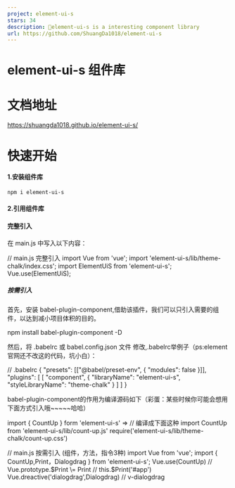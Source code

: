 ```yaml
---
project: element-ui-s
stars: 34
description: 🖖element-ui-s is a interesting component library                       🦄https://shuangda1018.github.io/element-ui-s
url: https://github.com/ShuangDa1018/element-ui-s
---
```


element-ui-s 组件库
================

文档地址
====

https://shuangda1018.github.io/element-ui-s/

快速开始
====

#### 1.安装组件库

    npm i element-ui-s 

#### 2.引用组件库

#### 完整引入

在 main.js 中写入以下内容：

// main.js 完整引入 
import Vue from 'vue';
import 'element-ui-s/lib/theme-chalk/index.css';
import ElementUiS from 'element-ui-s';
Vue.use(ElementUiS);

##### 按需引入

首先，安装 babel-plugin-component,借助该插件，我们可以只引入需要的组件，以达到减小项目体积的目的。

npm install babel-plugin-component -D

然后，将 .babelrc 或 babel.config.json 文件 修改,.babelrc举例子（ps:element官网还不改这的代码，坑小白）：

// .babelrc
{
  "presets": \[\["@babel/preset-env", { "modules": false }\]\],
  "plugins": \[
    \[
      "component",
      {
        "libraryName": "element-ui-s", 
        "styleLibraryName": "theme-chalk"
      }
    \]
  \]
}

babel-plugin-component的作用为编译源码如下（彩蛋：某些时候你可能会想用下面方式引入哦~~~~~哈哈）

import { CountUp } form 'element-ui-s'
\=> // 编译成下面这种
import CountUp from 'element-ui-s/lib/count-up.js'
require('element-ui-s/lib/theme-chalk/count-up.css')

// main.js 按需引入 (组件，方法，指令3种)
import Vue from 'vue';
import { CountUp,Print，Dialogdrag } from 'element-ui-s';
Vue.use(CountUp) // <els-countUp/>
Vue.prototype.$Print \= Print // this.$Print('#app')
Vue.dreactive('dialogdrag',Dialogdrag) // v-dialogdrag

